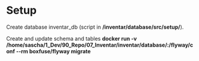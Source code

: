 # Setup
Create database inventar_db (script in **/inventar/database/src/setup/**).

Create and update schema and tables
**docker run -v /home/sascha/1_Dev/90_Repo/07_Inventar/inventar/database/:/flyway/conf --rm boxfuse/flyway migrate**